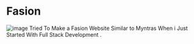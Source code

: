 # Fasion
![image](https://github.com/user-attachments/assets/8dc784dd-31b3-44be-aff5-67123597a71d)
Tried To Make a Fasion Website Similar to Myntras When i Just Started With Full Stack Development .
